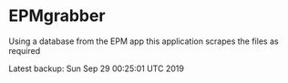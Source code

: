 # EPMgrabber
Using a database from the EPM app this application scrapes the files as required


Latest backup: Sun Sep 29 00:25:01 UTC 2019
